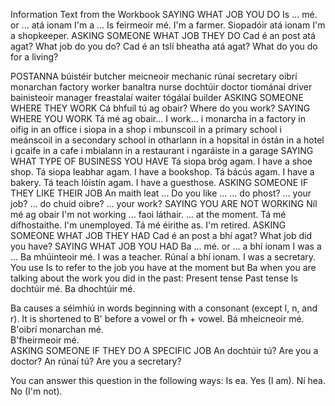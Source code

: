 Information Text from the Workbook
SAYING WHAT JOB YOU DO
Is ... mé.
or
... atá ionam I'm a ...
Is feirmeoir mé. I'm a farmer.
Siopadóir atá ionam I'm a shopkeeper.
ASKING SOMEONE WHAT JOB THEY DO
Cad é an post atá agat? What job do you do?
Cad é an tslí bheatha atá agat? What do you do for a living?

POSTANNA
búistéir	butcher
meicneoir	mechanic
rúnaí	secretary
oibrí monarchan	factory worker
banaltra	nurse
dochtúir	doctor
tiománaí	driver
bainisteoir	manager
freastalaí	waiter
tógálaí	builder
ASKING SOMEONE WHERE THEY WORK
Cá bhfuil tú ag obair? Where do you work?
SAYING WHERE YOU WORK
Tá mé ag obair... I work...
i monarcha in a factory
in oifig in an office
i siopa in a shop
i mbunscoil in a primary school
i meánscoil in a secondary school
in otharlann in a hopsital
in óstán in a hotel
i gcaife in a cafe
i mbialann in a restaurant
i ngaráiste in a garage
SAYING WHAT TYPE OF BUSINESS YOU HAVE
Tá siopa bróg agam. I have a shoe shop.
Tá siopa leabhar agam. I have a bookshop.
Tá bácús agam. I have a bakery.
Tá teach lóistín agam. I have a guesthose.
ASKING SOMEONE IF THEY LIKE THEIR JOB
An maith leat ... Do you like ...
... do phost? ... your job?
... do chuid oibre? ... your work?
SAYING YOU ARE NOT WORKING
Níl mé ag obair I'm not working
... faoi láthair. ... at the moment.
Tá mé dífhostaithe. I'm unemployed.
Tá mé éirithe as. I'm retired.
ASKING SOMEONE WHAT JOB THEY HAD
Cad é an post a bhí agat? What job did you have?
SAYING WHAT JOB YOU HAD
Ba ... mé.
or
... a bhí ionam I was a ...
Ba mhúinteoir mé. I was a teacher.
Rúnaí a bhí ionam. I was a secretary.
You use Is to refer to the job you have at the moment but Ba when you are talking about the work you did in the past:
Present tense	Past tense
Is dochtúir mé.	Ba dhochtúir mé.

Ba causes a séimhiú in words beginning with a consonant (except l, n, and r). It is shortened to B' before a vowel or fh + vowel.
Bá mheicneoir mé.	
B'oibrí monarchan mé.	
B'fheirmeoir mé.	
ASKING SOMEONE IF THEY DO A SPECIFIC JOB
An dochtúir tú? Are you a doctor?
An rúnaí tú? Are you a secretary?

You can answer this question in the following ways:
Is ea. Yes (I am).
Ní hea. No (I'm not).
